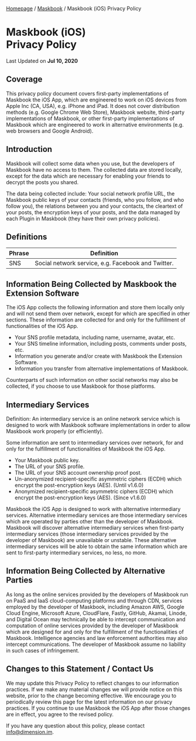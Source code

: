 [Homepage](../../) / [Maskbook](../) / Maskbook (iOS) Privacy Policy

# Maskbook (iOS)<br>Privacy Policy

Last Updated on **Jul 10, 2020**

## Coverage

This privacy policy document covers first-party implementations of Maskbook the iOS App, which are engineered to work on iOS devices from Apple Inc (CA, USA), e.g. iPhone and iPad. It does not cover distribution methods (e.g. Google Chrome Web Store), Maskbook website, third-party implementations of Maskbook, or other first-party implementations of Maskbook which are engineered to work in alternative environments (e.g. web browsers and Google Android).

## Introduction

Maskbook will collect some data when you use, but the developers of Maskbook have no access to them. The collected data are stored locally, except for the data which are necessary for enabling your friends to decrypt the posts you shared.

The data being collected include: Your social network profile URL, the Maskbook public keys of your contacts (friends, who you follow, and who follow you), the relations between you and your contacts, the cleartext of your posts, the encryption keys of your posts, and the data managed by each Plugin in Maskbook (they have their own privacy policies).

## Definitions

Phrase                          | Definition
------------------------------- | ----------
SNS                             | Social network service, e.g. Facebook and Twitter.

## Information Being Collected by Maskbook the Extension Software

The iOS App collects the following information and store them locally only and will not send them over network, except for which are specified in other sections. These information are collected for and only for the fulfillment of functionalities of the iOS App.

- Your SNS profile metadata, including name, username, avatar, etc.
- Your SNS timeline information, including posts, comments under posts, etc.
- Information you generate and/or create with Maskbook the Extension Software.
- Information you transfer from alternative implementations of Maskbook.

Counterparts of such information on other social networks may also be collected, if you choose to use Maskbook for those platforms.

## Intermediary Services

Definition: An intermediary service is an online network service which is designed to work with Maskbook software implementations in order to allow Maskbook work properly (or efficiently).

Some information are sent to intermediary services over network, for and only for the fulfillment of functionalities of Maskbook the iOS App.

- Your Maskbook public key.
- The URL of your SNS profile.
- The URL of your SNS account ownership proof post.
- Un-anonymized recipient-specific asymmetric ciphers (ECDH) which encrypt the post-encryption keys (AES). (Until v1.6.0)
- Anonymized recipient-specific asymmetric ciphers (ECDH) which encrypt the post-encryption keys (AES). (Since v1.6.0)

Maskbook the iOS App is designed to work with alternative intermediary services. Alternative intermediary services are those intermediary services which are operated by parties other than the developer of Maskbook. Maskbook will discover alternative intermediary services when first-party intermediary services (those intermediary services provided by the developer of Maskbook) are unavailable or unstable. These alternative intermediary services will be able to obtain the same information which are sent to first-party intermediary services, no less, no more.

## Information Being Collected by Alternative Parties

As long as the online services provided by the developers of Maskbook run on PaaS and IaaS cloud-computing platforms and through CDN, services employed by the developer of Maskbook, including Amazon AWS, Google Cloud Engine, Microsoft Azure, CloudFlare, Fastly, GitHub, Akamai, Linode, and Digital Ocean may technically be able to intercept communication and computation of online services provided by the developer of Maskbook which are designed for and only for the fulfillment of the functionalities of Maskbook. Intelligence agencies and law enforcement authorities may also intercept communications. The developer of Maskbook assume no liability in such cases of infringement.

## Changes to this Statement / Contact Us

We may update this Privacy Policy to reflect changes to our information practices. If we make any material changes we will provide notice on this website, prior to the change becoming effective. We encourage you to periodically review this page for the latest information on our privacy practices. If you continue to use Maskbook the iOS App after those changes are in effect, you agree to the revised policy.

If you have any question about this policy, please contact [info@dimension.im](mailto:info@dimension.im).
